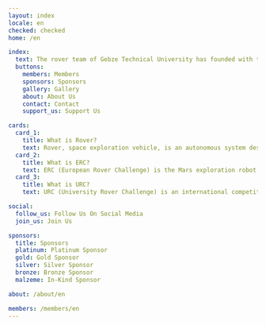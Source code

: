 ```yaml
---
layout: index
locale: en
checked: checked
home: /en

index:
  text: The rover team of Gebze Technical University has founded with the participation of students from different disciplines in order to bring robotic solutions to the problems of the future with the extraterrestrial environment and interplanetary missions.
  buttons:
    members: Members
    sponsors: Sponsors
    gallery: Gallery
    about: About Us
    contact: Contact
    support_us: Support Us

cards:
  card_1:
    title: What is Rover?
    text: Rover, space exploration vehicle, is an autonomous system designed to act in extreme conditions, produced to perform all specific tasks such as collecting information about other planets, examining samples taken from the field to investigate the possibility of life.
  card_2: 
    title: What is ERC?
    text: ERC (European Rover Challenge) is the Mars exploration robot competition held in Poland every year with teams from various countries around the world. The competition aims to provide new gains to the science and space industry. Additionally, it is the largest robotics and space event in Europe.
  card_3:
    title: What is URC?
    text: URC (University Rover Challenge) is an international competition organized by the Mars Society at MDRS (Mars Desert Research Station) in Utah - USA, to encourage university students to design next generation spacecraft.

social:
  follow_us: Follow Us On Social Media
  join_us: Join Us

sponsors:
  title: Sponsors
  platinum: Platinum Sponsor
  gold: Gold Sponsor
  silver: Silver Sponsor
  bronze: Bronze Sponsor
  malzeme: In-Kind Sponsor

about: /about/en

members: /members/en
---
```

